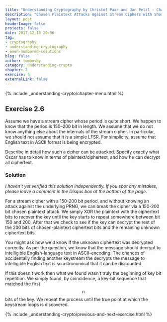 ```yaml
---
title: "Understanding Cryptography by Christof Paar and Jan Pelzl - Chapter 2 Solutions - Ex2.6"
description: "Chosen Plaintext Attacks Against Stream Ciphers with Short Periods"
layout: post
headerImage: false
projects: false
date: 2017-12-18 20:56
tag:
- cryptography
- understanding-cryptography
- even-numbered-solutions
blog: false
author: tombusby
category: understanding-crypto
chapter: 2
exercise: 6
externalLink: false
---
```


{% include _understanding-crypto/chapter-menu.html %}

## Exercise 2.6

Assume we have a stream cipher whose period is quite short. We happen to know that the period is 150–200 bit in length. We assume that we do not know anything else about the internals of the stream cipher. In particular, we should not assume that it is a simple LFSR. For simplicity, assume that English text in ASCII format is being encrypted.

Describe in detail how such a cipher can be attacked. Specify exactly what Oscar has to know in terms of plaintext/ciphertext, and how he can decrypt all ciphertext.

### Solution

*I haven't yet verified this solution independently. If you spot any mistakes, please leave a comment in the Disqus box at the bottom of the page.*

For a stream cipher with a 150-200 bit period, and without knowing an attack against the underlying PRNG, we can break the cipher via a 150-200 bit chosen plaintext attack. We simply XOR the plaintext with the ciphertext bits to recover the key until the key starts to repeat somewhere between bit 150 and 200. After that we check to see if the key can decrypt the rest of the 200 bits of chosen-plaintext ciphertext bits and the remaining unknown ciphertext bits.

You might ask how we'd know if the unknown ciphertext was decrypted correctly. As per the question, we know that the message should decrypt to intelligible English-language text in ASCII-encoding. The chances of accidentally finding another keystream the decrypts the message to intelligible English text is so astronomical that it can be discounted.

If this doesn't work then what we found wasn't truly the beginning of key bit repetition. We simply found, by coincidence, a key-bit sequence that matched the first $$n$$ bits of the key. We repeat the process until the true point at which the keystream loops is discovered.

{% include _understanding-crypto/previous-and-next-exercise.html %}
